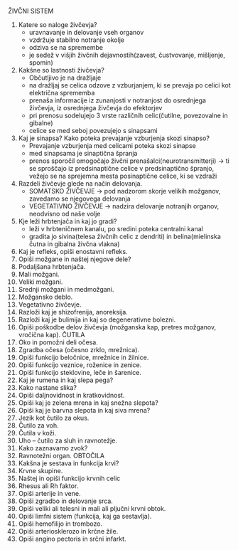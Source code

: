 ŽIVČNI SISTEM
1. Katere so naloge živčevja?
	- uravnavanje in delovanje vseh organov
	- vzdržuje stabilno notranje okolje
	- odziva se na spremembe
	- je sedež v višjih živčnih dejavnostih(zavest, čustvovanje, mišljenje, spomin)
2. Kakšne so lastnosti živčevja?
	- Občutljivo je na dražljaje
	- na dražljaj se celica odzove z vzburjanjem, ki se prevaja po celici kot električna sprememba
	- prenaša informacije iz zunanjosti v notranjost do osrednjega živčevja, iz osrednjega živčevja do efektorjev
	- pri prenosu sodelujejo 3 vrste različnih celic(čutilne, povezovalne in gibalne)
	- celice se med seboj povezujejo s sinapsami
3. Kaj je sinapsa? Kako poteka prevajanje vzburjenja skozi sinapso?
	- Prevajanje vzburjenja med celicami poteka skozi sinapse
	- med sinapsama je sinaptična špranja
	- prenos sporočil omogočajo živčni prenašalci(neurotransmitterji)
	  -> ti se sproščajo iz predsinaptične celice v predsinaptično špranjo, vežejo se na sprejemna mesta posinaptične celice, ki se vzdraži
4. Razdeli živčevje glede na način delovanja.
	- SOMATSKO ŽIVČEVJE -> pod nadzorom skorje velikih možganov, zavedamo se njegovega delovanja
	- VEGETATIVNO ŽIVČEVJE -> nadzira delovanje notranjih organov, neodvisno od naše volje
5. Kje leži hrbtenjača in kaj jo gradi?
	- leži v hrbteničnem kanalu, po sredini poteka centralni kanal
	- gradita jo sivina(telesa živčnih celic z dendriti) in belina(mielinska čutna in gibalna živčna vlakna)
6. Kaj je refleks, opiši enostavni refleks.
7. Opiši možgane in naštej njegove dele?
8. Podaljšana hrbtenjača.
9. Mali možgani.
10. Veliki možgani.
11. Srednji možgani in medmožgani.
12. Možgansko deblo.
13. Vegetativno živčevje.
14. Razloži kaj je shizofrenija, anoreksija.
15. Razloži kaj je bulimija in kaj so degenerativne bolezni.
16. Opiši poškodbe delov živčevja (možganska kap, pretres možganov, vročična kap).
ČUTILA
17. Oko in pomožni deli očesa.
18. Zgradba očesa (očesno zrklo, mrežnica).
19. Opiši funkcijo beločnice, mrežnice in žilnice.
20. Opiši funkcijo veznice, roženice in zenice.
21. Opiši funkcijo steklovine, leče in šarenice.
22. Kaj je rumena in kaj slepa pega?
23. Kako nastane slika?
24. Opiši daljnovidnost in kratkovidnost.
25. Opiši kaj je zelena mrena in kaj snežna slepota?
26. Opiši kaj je barvna slepota in kaj siva mrena?
27. Jezik kot čutilo za okus.
28. Čutilo za voh.
29. Čutila v koži.
30. Uho – čutilo za sluh in ravnotežje.
31. Kako zaznavamo zvok?
32. Ravnotežni organ.
OBTOČILA
33. Kakšna je sestava in funkcija krvi?
34. Krvne skupine.
35. Naštej in opiši funkcijo krvnih celic
36. Rhesus ali Rh faktor.
37. Opiši arterije in vene.
38. Opiši zgradbo in delovanje srca.
39. Opiši veliki ali telesni in mali ali pljučni krvni obtok.
40. Opiši limfni sistem (funkcija, kaj ga sestavlja).
41. Opiši hemofilijo in trombozo.
42. Opiši arteriosklerozo in krčne žile.
43. Opiši angino pectoris in srčni infarkt.